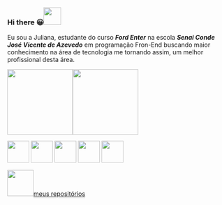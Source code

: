 ### Hi there :grinning:<img height="40" src="https://play-lh.googleusercontent.com/9Wubor79UPrnd2FVUYr7l8YDC5z6fmqxYkAQTp4R9GWNgeSO2k_-qqz467GjgEikx6s">

Eu sou a Juliana, estudante do curso ***Ford Enter*** na escola ***Senai Conde José Vicente de Azevedo*** em programação Fron-End buscando maior conhecimento na área de tecnologia me tornando assim, um melhor profissional desta área.

  <img height="150em" src="https://github-readme-stats.vercel.app/api?username=Juliana1800&show_icons=true&theme=gruvbox_light"><img height="150em" src="https://github-readme-stats.vercel.app/api/top-langs/?username=Juliana1800&layout=compact&langs-count=168&theme=gruvbox_light">

<img height="50" src="https://cdn.jsdelivr.net/gh/devicons/devicon/icons/illustrator/illustrator-plain.svg" /> <img height="50" 
src="https://cdn.jsdelivr.net/gh/devicons/devicon/icons/googlecloud/googlecloud-original.svg" /> <img height="50" src="https://cdn.jsdelivr.net/gh/devicons/devicon/icons/github/github-original.svg" />  <img height="50"  src="https://cdn.jsdelivr.net/gh/devicons/devicon/icons/git/git-original.svg" /> <img height="50" src="https://cdn.jsdelivr.net/gh/devicons/devicon/icons/apple/apple-original.svg" />
        
<a href="https://github.com/Juliana1800?tab=repositories"> <img src="https://img.jakpost.net/c/2017/04/06/2017_04_06_24707_1491467064._large.jpg" height="60">meus repositórios</a>
